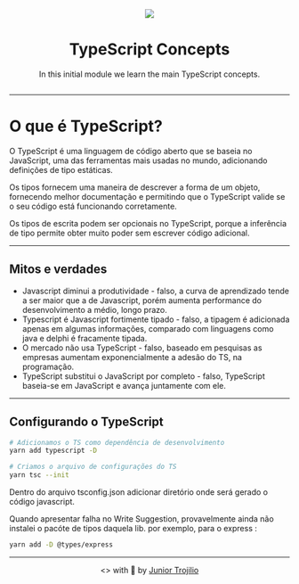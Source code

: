 <div align="center">
	<img src="https://user-images.githubusercontent.com/39541807/81132560-3a20a000-8f25-11ea-8179-4f4540936787.png">
	<h1> TypeScript Concepts</h1>
</div>
<p align="center">In this initial module we learn the main TypeScript concepts.</p>
<div display="inline" align="center">
<img src="">
</div>

---

# O que é TypeScript?

O TypeScript é uma linguagem de código aberto que se baseia no JavaScript, uma das ferramentas mais usadas no mundo, adicionando definições de tipo estáticas.

Os tipos fornecem uma maneira de descrever a forma de um objeto, fornecendo melhor documentação e permitindo que o TypeScript valide se o seu código está funcionando corretamente.

Os tipos de escrita podem ser opcionais no TypeScript, porque a inferência de tipo permite obter muito poder sem escrever código adicional.

---

## Mitos e verdades

- Javascript diminui a produtividade - falso, a curva de aprendizado tende a ser maior que a de Javascript, porém aumenta  performance do desenvolvimento a médio, longo prazo.
- Typescript é Javascript fortimente tipado - falso, a tipagem é adicionada apenas em algumas informações, comparado com linguagens como java e delphi é fracamente tipada.
- O mercado não usa TypeScript - falso, baseado em pesquisas as empresas aumentam exponencialmente a adesão do TS, na programação.
- TypeScript substitui o JavaScript por completo - falso, TypeScript baseia-se em JavaScript e avança juntamente com ele.

---

## Configurando o TypeScript

```bash
# Adicionamos o TS como dependência de desenvolvimento
yarn add typescript -D

# Criamos o arquivo de configurações do TS
yarn tsc --init
```

Dentro do arquivo tsconfig.json adicionar diretório onde será gerado o código javascript.

Quando apresentar falha no Write Suggestion, provavelmente ainda não instalei o pacóte de tipos daquela lib. por exemplo, para o express :

```bash
yarn add -D @types/express
```

---

<p align="center"> <> with 💙 by <a href="https://github.com/juniortrojilio">Junior Trojilio</a></p>
